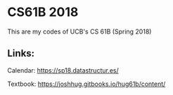 # CS61B 2018

This are my codes of UCB's CS 61B (Spring 2018)

## Links:

Calendar: https://sp18.datastructur.es/

Textbook: https://joshhug.gitbooks.io/hug61b/content/
